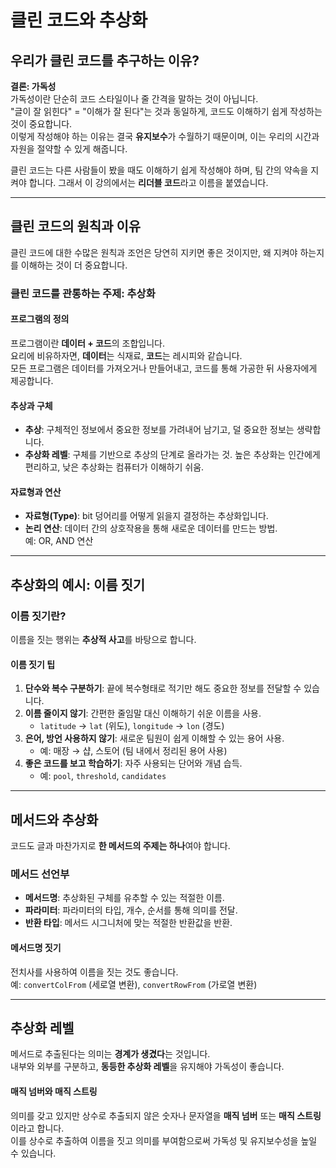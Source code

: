 # 클린 코드와 추상화

## 우리가 클린 코드를 추구하는 이유?

**결론: 가독성**  
가독성이란 단순히 코드 스타일이나 줄 간격을 말하는 것이 아닙니다.  
"글이 잘 읽힌다" = "이해가 잘 된다"는 것과 동일하게, 코드도 이해하기 쉽게 작성하는 것이 중요합니다.  
이렇게 작성해야 하는 이유는 결국 **유지보수**가 수월하기 때문이며, 이는 우리의 시간과 자원을 절약할 수 있게 해줍니다.

클린 코드는 다른 사람들이 봤을 때도 이해하기 쉽게 작성해야 하며, 팀 간의 약속을 지켜야 합니다. 그래서 이 강의에서는 **리더블 코드**라고 이름을 붙였습니다.

---

## 클린 코드의 원칙과 이유

클린 코드에 대한 수많은 원칙과 조언은 당연히 지키면 좋은 것이지만, 왜 지켜야 하는지를 이해하는 것이 더 중요합니다.

### 클린 코드를 관통하는 주제: **추상화**

#### 프로그램의 정의  
프로그램이란 **데이터 + 코드**의 조합입니다.  
요리에 비유하자면, **데이터**는 식재료, **코드**는 레시피와 같습니다.  
모든 프로그램은 데이터를 가져오거나 만들어내고, 코드를 통해 가공한 뒤 사용자에게 제공합니다.

#### 추상과 구체
- **추상**: 구체적인 정보에서 중요한 정보를 가려내어 남기고, 덜 중요한 정보는 생략합니다.  
- **추상화 레벨**: 구체를 기반으로 추상의 단계로 올라가는 것. 높은 추상화는 인간에게 편리하고, 낮은 추상화는 컴퓨터가 이해하기 쉬움.

#### 자료형과 연산
- **자료형(Type)**: bit 덩어리를 어떻게 읽을지 결정하는 추상화입니다.  
- **논리 연산**: 데이터 간의 상호작용을 통해 새로운 데이터를 만드는 방법.  
  예: OR, AND 연산

---

## 추상화의 예시: 이름 짓기

### 이름 짓기란?
이름을 짓는 행위는 **추상적 사고**를 바탕으로 합니다.

#### 이름 짓기 팁
1. **단수와 복수 구분하기**: 끝에 복수형태로 적기만 해도 중요한 정보를 전달할 수 있습니다.
2. **이름 줄이지 않기**: 간편한 줄임말 대신 이해하기 쉬운 이름을 사용.
   - `latitude` → `lat` (위도), `longitude` → `lon` (경도)
3. **은어, 방언 사용하지 않기**: 새로운 팀원이 쉽게 이해할 수 있는 용어 사용.
   - 예: 매장 → 샵, 스토어 (팀 내에서 정리된 용어 사용)
4. **좋은 코드를 보고 학습하기**: 자주 사용되는 단어와 개념 습득.
   - 예: `pool`, `threshold`, `candidates`

---

## 메서드와 추상화

코드도 글과 마찬가지로 **한 메서드의 주제는 하나**여야 합니다.

### 메서드 선언부
- **메서드명**: 추상화된 구체를 유추할 수 있는 적절한 이름.
- **파라미터**: 파라미터의 타입, 개수, 순서를 통해 의미를 전달.
- **반환 타입**: 메서드 시그니처에 맞는 적절한 반환값을 반환.

#### 메서드명 짓기
전치사를 사용하여 이름을 짓는 것도 좋습니다.  
예: `convertColFrom` (세로열 변환), `convertRowFrom` (가로열 변환)

---

## 추상화 레벨

메서드로 추출된다는 의미는 **경계가 생겼다**는 것입니다.  
내부와 외부를 구분하고, **동등한 추상화 레벨**을 유지해야 가독성이 좋습니다.

#### 매직 넘버와 매직 스트링
의미를 갖고 있지만 상수로 추출되지 않은 숫자나 문자열을 **매직 넘버** 또는 **매직 스트링**이라고 합니다.  
이를 상수로 추출하여 이름을 짓고 의미를 부여함으로써 가독성 및 유지보수성을 높일 수 있습니다.

